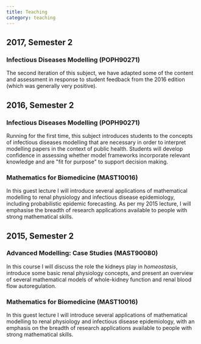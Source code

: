 ```yaml
---
title: Teaching
category: teaching
---
```


## 2017, Semester 2

### Infectious Diseases Modelling (POPH90271)

The second iteration of this subject, we have adapted some of the content and
assessment in response to student feedback from the 2016 edition (which was
generally very positive).

## 2016, Semester 2

### Infectious Diseases Modelling (POPH90271)

Running for the first time, this subject introduces students to the concepts
of infectious diseases modelling that are necessary in order to interpret
modelling papers in the context of public health.
Students will develop confidence in assessing whether model frameworks
incorporate relevant knowledge and are "fit for purpose" to support decision
making.

### Mathematics for Biomedicine (MAST10016)

In this guest lecture I will introduce several applications of mathematical
modelling to renal physiology and infectious disease epidemiology, including
probabilistic epidemic forecasting.
As per my 2015 lecture, I will emphasise the breadth of research applications
available to people with strong mathematical skills.

## 2015, Semester 2

### Advanced Modelling: Case Studies (MAST90080)

In this course I will discuss the role the kidneys play in *homeostasis*,
introduce some basic renal physiology concepts, and present an overview of
several mathematical models of whole-kidney function and renal blood flow
autoregulation.

### Mathematics for Biomedicine (MAST10016)

In this guest lecture I will introduce several applications of mathematical
modelling to renal physiology and infectious disease epidemiology, with an
emphasis on the breadth of research applications available to people with
strong mathematical skills.
